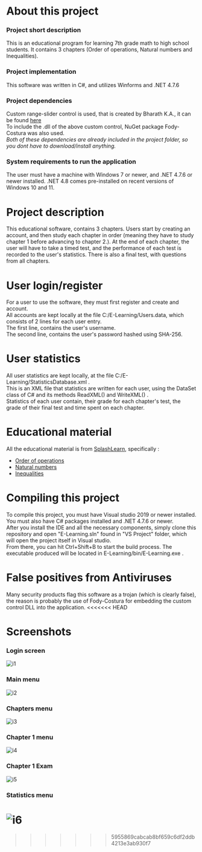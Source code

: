 # About this project
### Project short description
This is an educational program for learning 7th grade math to high school students. It contains 3 chapters (Order of operations, Natural numbers and Inequalities).<br>
### Project implementation
This software was written in C#, and utilizes Winforms and .NET 4.7.6<br>
### Project dependencies
Custom range-slider control is used, that is created by Bharath K.A., it can be found [here](https://www.codeproject.com/Articles/28717/A-custom-range-selector-control-in-C-with-a-little#:~:text=The%20range%20selector%20control%20exposes,range%20selector%20control%20accepts%20bitmaps.) <br>
To include the .dll of the above custom control, NuGet package Fody-Costura was also used. <br>
*Both of these dependencies are already included in the project folder, so you dont have to download/install anything.*<br>
### System requirements to run the application
The user must have a machine with Windows 7 or newer, and .NET 4.7.6 or newer installed. .NET 4.8 comes pre-installed on recent versions of Windows 10 and 11.
# Project description
This educational software, contains 3 chapters. Users start by creating an account, and then study each chapter in order (meaning they have to study chapter 1 before advancing to chapter 2.). At the end of each chapter, the user will have to take a timed test, and the performance of each test is recorded to the user's statistics. There is also a final test, with questions from all chapters.
# User login/register
For a user to use the software, they must first register and create and account. 
<br>All accounts are kept locally at the file C:/E-Learning/Users.data, which consists of 2 lines for each user entry.<br>
The first line, contains the user's username.<br>
The second line, contains the user's password hashed using SHA-256.<br>
# User statistics
All user statistics are kept locally, at the file C:/E-Learning/StatisticsDatabase.xml .<br>
This is an XML file that statistics are written for each user, using the DataSet class of C# and its methods ReadXML() and WriteXML() .<br>
Statistics of each user contain, their grade for each chapter's test, the grade of their final test and time spent on each chapter.
# Educational material
All the educational material is from [SplashLearn](splashlearn.com), specifically :
- [Order of operations](https://www.splashlearn.com/math-vocabulary/algebra/order-of-operations)
- [Natural numbers](https://www.splashlearn.com/math-vocabulary/natural-numbers)
- [Inequalities](https://www.splashlearn.com/math-vocabulary/counting-and-comparison/inequality)

# Compiling this project
To compile this project, you must have Visual studio 2019 or newer installed. You must also have C# packages installed and .NET 4.7.6 or newer. <br>
After you install the IDE and all the necessary components, simply clone this repository and open "E-Learning.sln" found in "VS Project" folder, which will open the project itself in Visual studio. 
<br>From there, you can hit Ctrl+Shift+B to start the build process. The executable produced will be located in E-Learning/bin/E-Learning.exe .

# False positives from Antiviruses
Many security products flag this software as a trojan (which is clearly false), the reason is probably the use of Fody-Costura for embedding the custom control DLL into the application.
<<<<<<< HEAD

# Screenshots
### Login screen
![i1](login.bmp)
### Main menu
![i2](mainscreen.bmp)
### Chapters menu
![i3](chapters.bmp)
### Chapter 1 menu
![i4](chapter1.bmp)
### Chapter 1 Exam
![i5](chapter1exam.bmp)
### Statistics menu
![i6](statscreen.png)
=======
>>>>>>> 5955869cabcab8bf659c6df2ddb4213e3ab930f7
